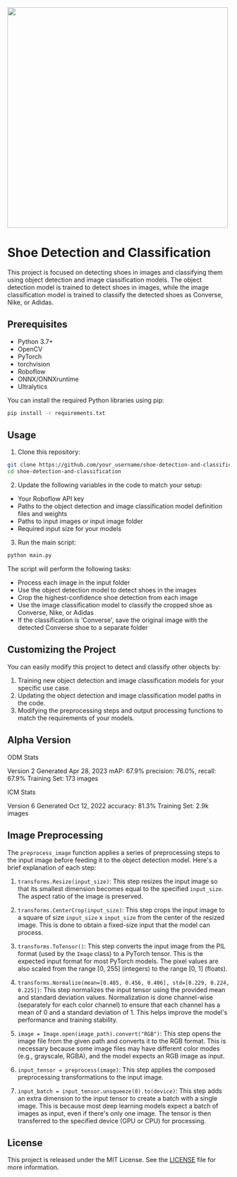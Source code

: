 <img src = https://user-images.githubusercontent.com/35541449/235310516-b11d07ac-f3e6-489d-b9bb-a1ad367c0829.png width="500">

# Shoe Detection and Classification

This project is focused on detecting shoes in images and classifying them using object detection and image classification models. The object detection model is trained to detect shoes in images, while the image classification model is trained to classify the detected shoes as Converse, Nike, or Adidas.

## Prerequisites

- Python 3.7+
- OpenCV
- PyTorch
- torchvision
- Roboflow
- ONNX/ONNXruntime
- Ultralytics

You can install the required Python libraries using pip:

```bash
pip install -r requirements.txt
```

## Usage

1. Clone this repository:

```bash
git clone https://github.com/your_username/shoe-detection-and-classification.git
cd shoe-detection-and-classification
```

2. Update the following variables in the code to match your setup:

- Your Roboflow API key
- Paths to the object detection and image classification model definition files and weights
- Paths to input images or input image folder
- Required input size for your models

3. Run the main script:

```bash
python main.py
```

The script will perform the following tasks:

- Process each image in the input folder
- Use the object detection model to detect shoes in the images
- Crop the highest-confidence shoe detection from each image
- Use the image classification model to classify the cropped shoe as Converse, Nike, or Adidas
- If the classification is 'Converse', save the original image with the detected Converse shoe to a separate folder

## Customizing the Project

You can easily modify this project to detect and classify other objects by:

1. Training new object detection and image classification models for your specific use case.
2. Updating the object detection and image classification model paths in the code.
3. Modifying the preprocessing steps and output processing functions to match the requirements of your models.

## Alpha Version
ODM Stats

Version 2 Generated Apr 28, 2023 mAP: 67.9% precision: 76.0%, recall: 67.9%
Training Set: 173 images

ICM Stats

Version 6 Generated Oct 12, 2022 accuracy: 81.3%
Training Set: 2.9k images

## Image Preprocessing
The `preprocess_image` function applies a series of preprocessing steps to the input image before feeding it to the object detection model. Here's a brief explanation of each step:

1. `transforms.Resize(input_size)`: This step resizes the input image so that its smallest dimension becomes equal to the specified `input_size`. The aspect ratio of the image is preserved.

2. `transforms.CenterCrop(input_size)`: This step crops the input image to a square of size `input_size` x `input_size` from the center of the resized image. This is done to obtain a fixed-size input that the model can process.

3. `transforms.ToTensor()`: This step converts the input image from the PIL format (used by the `Image` class) to a PyTorch tensor. This is the expected input format for most PyTorch models. The pixel values are also scaled from the range [0, 255] (integers) to the range [0, 1] (floats).

4. `transforms.Normalize(mean=[0.485, 0.456, 0.406], std=[0.229, 0.224, 0.225])`: This step normalizes the input tensor using the provided mean and standard deviation values. Normalization is done channel-wise (separately for each color channel) to ensure that each channel has a mean of 0 and a standard deviation of 1. This helps improve the model's performance and training stability.

5. `image = Image.open(image_path).convert("RGB")`: This step opens the image file from the given path and converts it to the RGB format. This is necessary because some image files may have different color modes (e.g., grayscale, RGBA), and the model expects an RGB image as input.

6. `input_tensor = preprocess(image)`: This step applies the composed preprocessing transformations to the input image.

7. `input_batch = input_tensor.unsqueeze(0).to(device)`: This step adds an extra dimension to the input tensor to create a batch with a single image. This is because most deep learning models expect a batch of images as input, even if there's only one image. The tensor is then transferred to the specified device (GPU or CPU) for processing.

## License

This project is released under the MIT License. See the [LICENSE](https://opensource.org/license/mit/) file for more information.
